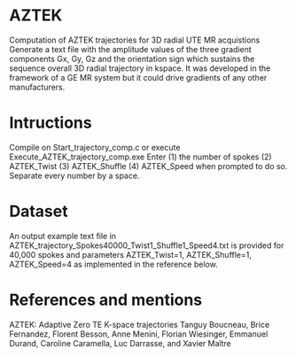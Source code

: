 # AZTEK
Computation of AZTEK trajectories for 3D radial UTE MR acquistions
Generate a text file with the amplitude values of the three gradient components Gx, Gy, Gz and the orientation sign which sustains the sequence overall 3D radial trajectory in kspace. It was developed in the framework of a GE MR system but it could drive gradients of any other manufacturers. 

# Intructions
Compile on Start_trajectory_comp.c or execute Execute_AZTEK_trajectory_comp.exe
Enter (1) the number of spokes (2) AZTEK_Twist (3) AZTEK_Shuffle (4) AZTEK_Speed when prompted to do so. Separate every number by a space.

# Dataset
An output example text file in 
AZTEK_trajectory_Spokes40000_Twist1_Shuffle1_Speed4.txt 
is provided for 40,000 spokes and parameters AZTEK_Twist=1, AZTEK_Shuffle=1, AZTEK_Speed=4 as implemented in the reference below.

# References and mentions
AZTEK: Adaptive Zero TE K-space trajectories
Tanguy Boucneau, Brice Fernandez, Florent Besson, Anne Menini, Florian Wiesinger, Emmanuel Durand, Caroline Caramella, Luc Darrasse, and Xavier Maître

